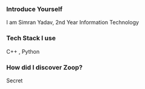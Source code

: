 ### Introduce Yourself

I am Simran Yadav, 2nd Year Information Technology

### Tech Stack I use

C++ , Python 

### How did I discover Zoop?

Secret
